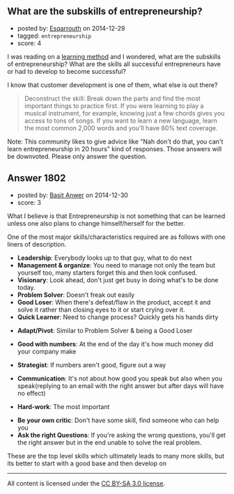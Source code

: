 ## What are the subskills of entrepreneurship?

- posted by: [Esqarrouth](https://stackexchange.com/users/3055586/esqarrouth) on 2014-12-29
- tagged: `entrepreneurship`
- score: 4

<p>I was reading on a <a href="http://lifehacker.com/learn-anything-in-20-hours-with-this-four-step-method-509281792" rel="nofollow">learning method</a> and I wondered, what are the subskills of entrepreneurship? What are the skills all successful entrepreneurs have or had to develop to become successful?</p>

<p>I know that customer development is one of them, what else is out there?</p>

<blockquote>
  <p>Deconstruct the skill: Break down the parts and find the most
  important things to practice first. If you were learning to play a
  musical instrument, for example, knowing just a few chords gives you
  access to tons of songs. If you want to learn a new language, learn
  the most common 2,000 words and you'll have 80% text coverage.</p>
</blockquote>

<p>Note: This community likes to give advice like "Nah don't do that, you can't learn entrepreneurship in 20 hours" kind of responses. Those answers will be downvoted. Please only answer the question.</p>



## Answer 1802

- posted by: [Basit Anwer](https://stackexchange.com/users/150816/basit-anwer) on 2014-12-30
- score: 3

<p>What I believe is that Entrepreneurship is not something that can be learned unless one also plans to change himself/herself for the better.</p>

<p>One of the most major skills/characteristics required are as follows with one liners of description.</p>

<ul>
<li><strong>Leadership</strong>: Everybody looks up to that guy, what to do next</li>
<li><strong>Management &amp; organize</strong>: You need to manage not only the team but yourself too, many starters forget this and then look confused.</li>
<li><strong>Visionary</strong>: Look ahead, don't just get busy in doing what's to be done today.</li>
<li><strong>Problem Solver</strong>: Doesn't freak out easily</li>
<li><strong>Good Loser</strong>: When there's defeat/flaw in the product, accept it and solve it rather than closing eyes to it or start crying over it.</li>
<li><strong>Quick Learner</strong>: Need to change process? Quickly gets his hands dirty</li>
<li><p><strong>Adapt/Pivot</strong>: Similar to Problem Solver &amp; being a Good Loser</p></li>
<li><p><strong>Good with numbers</strong>: At the end of the day it's how much money did your company make</p></li>
<li><strong>Strategist</strong>: If numbers aren't good, figure out a way</li>
<li><p><strong>Communication</strong>: It's not about how good you speak but also when you speak(replying to an email with the right answer but after days will have no effect)</p></li>
<li><p><strong>Hard-work</strong>: The most important</p></li>
<li><strong>Be your own critic</strong>: Don't have some skill, find someone who can help you</li>
<li><strong>Ask the right Questions</strong>: If you're asking the wrong questions, you'll get the right answer but in the end unable to solve the real problem.</li>
</ul>

<p>These are the top level skills which ultimately leads to many more skills, but its better to start with a good base and then develop on</p>




---

All content is licensed under the [CC BY-SA 3.0 license](https://creativecommons.org/licenses/by-sa/3.0/).
